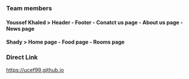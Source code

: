 ### Team members
#### Youssef Khaled > Header - Footer - Conatct us page - About us page - News page
#### Shady > Home page - Food page - Rooms page

### Direct Link 
https://ucef99.github.io
